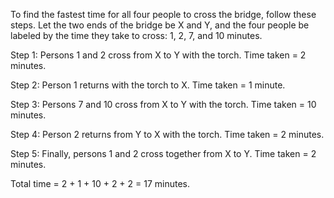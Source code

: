 To find the fastest time for all four people to cross the bridge, follow these steps.
Let the two ends of the bridge be X and Y, and the four people be labeled by the time they take to cross: 1, 2, 7, and 10 minutes.

Step 1: Persons 1 and 2 cross from X to Y with the torch. Time taken = 2 minutes.

Step 2: Person 1 returns with the torch to X. Time taken = 1 minute.

Step 3: Persons 7 and 10 cross from X to Y with the torch. Time taken = 10 minutes.

Step 4: Person 2 returns from Y to X with the torch. Time taken = 2 minutes.

Step 5: Finally, persons 1 and 2 cross together from X to Y. Time taken = 2 minutes.

Total time = 2 + 1 + 10 + 2 + 2 = 17 minutes.
